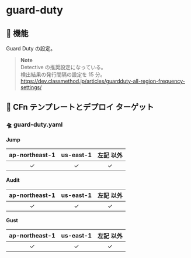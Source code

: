 # guard-duty

## 🚀 機能

Guard Duty の設定。

> **Note**  
> Detective の推奨設定になっている。  
> 検出結果の発行間隔の設定を 15 分。  
> https://dev.classmethod.jp/articles/guardduty-all-region-frequency-settings/

## 🚀 CFn テンプレートとデプロイ ターゲット

### 🛸 guard-duty.yaml

**Jump**

| ap-northeast-1 | us-east-1 | 左記 以外 |
| :------------: | :-------: | :-------: |
|    &check;     |  &check;  |  &check;  |

**Audit**

| ap-northeast-1 | us-east-1 | 左記 以外 |
| :------------: | :-------: | :-------: |
|    &check;     |  &check;  |  &check;  |

**Gust**

| ap-northeast-1 | us-east-1 | 左記 以外 |
| :------------: | :-------: | :-------: |
|    &check;     |  &check;  |  &check;  |
